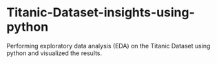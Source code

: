 # Titanic-Dataset-insights-using-python
Performing exploratory data analysis (EDA) on the Titanic Dataset using python and visualized the results.
